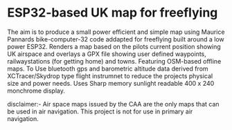 # ESP32-based UK map for freeflying

The aim is to produce a small power efficient and simple map using Maurice Pannards  bike-computer-32 code addapted for freeflying built around a low power ESP32. Renders a map based on the pilots current position showing UK airspace and overlays a GPX file showing user defined  waypoints, railwaystations (for getting home) and towns. Featuring OSM-based offline maps. To Use bluetooth gps and barometric altitude data derived from XCTracer/Skydrop type flight instrumnet to reduce the projects physical size and power needs. Uses Sharp memory sunlight readable 400 x 240 monchrome display.

disclaimer:-
Air space maps issued by the CAA are the only maps that can be used in air navigation. This project is not for use in primary air navigation.

